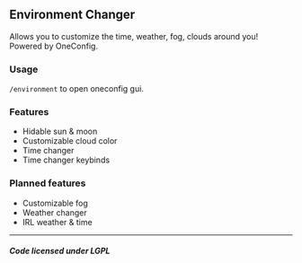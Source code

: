 ## Environment Changer
Allows you to customize the time, weather, fog, clouds around you! Powered by OneConfig.

### Usage
`/environment` to open oneconfig gui.

### Features
- Hidable sun & moon
- Customizable cloud color
- Time changer
- Time changer keybinds

### Planned features
- Customizable fog
- Weather changer
- IRL weather & time

---

##### Code licensed under LGPL
